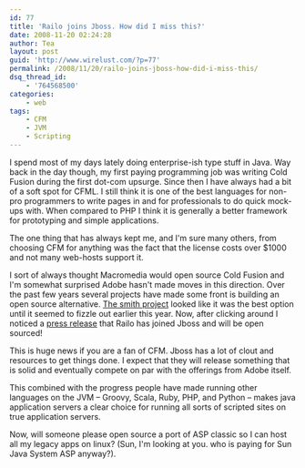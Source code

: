 ```yaml
---
id: 77
title: 'Railo joins Jboss. How did I miss this?'
date: 2008-11-20 02:24:28
author: Tea
layout: post
guid: 'http://www.wirelust.com/?p=77'
permalink: /2008/11/20/railo-joins-jboss-how-did-i-miss-this/
dsq_thread_id:
    - '764568500'
categories:
    - web
tags:
    - CFM
    - JVM
    - Scripting
---
```


I spend most of my days lately doing enterprise-ish type stuff in Java. Way back in the day though, my first paying programming job was writing Cold Fusion during the first dot-com upsurge. Since then I have always had a bit of a soft spot for CFML. I still think it is one of the best languages for non-pro programmers to write pages in and for professionals to do quick mock-ups with. When compared to PHP I think it is generally a better framework for prototyping and simple applications.

The one thing that has always kept me, and I'm sure many others, from choosing CFM for anything was the fact that the license costs over $1000 and not many web-hosts support it.

I sort of always thought Macromedia would open source Cold Fusion and I'm somewhat surprised Adobe hasn't made moves in this direction. Over the past few years several projects have made some front is building an open source alternative. [The smith project](http://www.smithproject.org/) looked like it was the best option until it seemed to fizzle out earlier this year. Now, after clicking around I noticed a [press release](http://www.railo-technologies.com/en/index.cfm?treeID=357) that Railo has joined Jboss and will be open sourced!

This is huge news if you are a fan of CFM. Jboss has a lot of clout and resources to get things done. I expect that they will release something that is solid and eventually compete on par with the offerings from Adobe itself.

This combined with the progress people have made running other languages on the JVM – Groovy, Scala, Ruby, PHP, and Python – makes java application servers a clear choice for running all sorts of scripted sites on true application servers.

Now, will someone please open source a port of ASP classic so I can host all my legacy apps on linux? (Sun, I'm looking at you. who is paying for Sun Java System ASP anyway?).